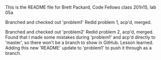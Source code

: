This is the README file for Brett Packard, Code Fellows class 201n15, lab 05a

Branched and checked out 'problem1'
Redid problem 1, acp'd, merged.

Branched and checked out 'problem2'
Redid problem 2, acp'd, merged.
Found that I made some mistakes during 'problem1' and acp'd directly to 'master', so there won't be a branch to show in GitHub. Lesson learned.
Adding this new 'README' update to 'problem1' to push it through as a branch.
